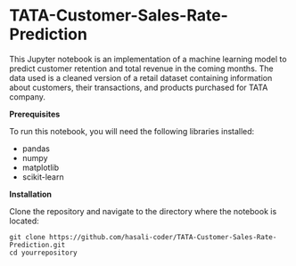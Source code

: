 # TATA-Customer-Sales-Rate-Prediction

This Jupyter notebook is an implementation of a machine learning model to predict customer retention and total revenue in the coming months. The data used is a cleaned version of a retail dataset containing information about customers, their transactions, and products purchased for TATA company. 

**Prerequisites**

To run this notebook, you will need the following libraries installed:

* pandas
* numpy
* matplotlib
* scikit-learn

**Installation**

Clone the repository and navigate to the directory where the notebook is located:
````
git clone https://github.com/hasali-coder/TATA-Customer-Sales-Rate-Prediction.git
cd yourrepository
````



